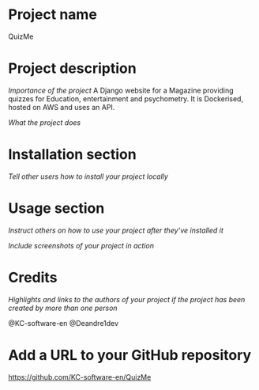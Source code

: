 # Project name
QuizMe

# Project description
*Importance of the project*
A Django website for a Magazine providing quizzes for Education, entertainment and psychometry. It is Dockerised, hosted on AWS and uses an API.

*What the project does*

# Installation section
*Tell other users how to install your project locally*

# Usage section
*Instruct others on how to use your project after they’ve installed it*

*Include screenshots of your project in action*

# Credits
*Highlights and links to the authors of your project if the project has been created by more than one person*

@KC-software-en
@Deandre1dev

# Add a URL to your GitHub repository
https://github.com/KC-software-en/QuizMe
